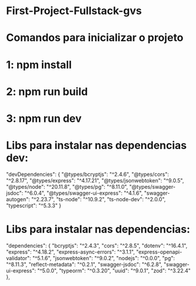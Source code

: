 # First-Project-Fullstack-gvs

# Comandos para inicializar o projeto
 # 1: npm install 
 # 2: npm run build
 # 3: npm run dev

# Libs para instalar nas dependencias dev: 
"devDependencies": {
    "@types/bcryptjs": "^2.4.6",
    "@types/cors": "^2.8.17",
    "@types/express": "^4.17.21",
    "@types/jsonwebtoken": "^9.0.5",
    "@types/node": "^20.11.8",
    "@types/pg": "^8.11.0",
    "@types/swagger-jsdoc": "^6.0.4",
    "@types/swagger-ui-express": "^4.1.6",
    "swagger-autogen": "^2.23.7",
    "ts-node": "^10.9.2",
    "ts-node-dev": "^2.0.0",
    "typescript": "^5.3.3"
  }

# Libs para instalar nas dependencias:
 "dependencies": {
    "bcryptjs": "^2.4.3",
    "cors": "^2.8.5",
    "dotenv": "^16.4.1",
    "express": "^4.18.2",
    "express-async-errors": "^3.1.1",
    "express-openapi-validator": "^5.1.6",
    "jsonwebtoken": "^9.0.2",
    "nodejs": "^0.0.0",
    "pg": "^8.11.3",
    "reflect-metadata": "^0.2.1",
    "swagger-jsdoc": "^6.2.8",
    "swagger-ui-express": "^5.0.0",
    "typeorm": "^0.3.20",
    "uuid": "^9.0.1",
    "zod": "^3.22.4"
  },
